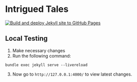 # Intrigued Tales

[![Build and deploy Jekyll site to GitHub Pages](https://github.com/manasa-netrakanti/manasa-netrakanti.github.io/actions/workflows/jekyll-docker.yml/badge.svg?branch=main)](https://github.com/manasa-netrakanti/manasa-netrakanti.github.io/actions/workflows/jekyll-docker.yml)


## Local Testing

1. Make necessary changes
2. Run the following command:
```
bundle exec jekyll serve --livereload
```
3. Now go to `http://127.0.0.1:4000/` to view latest changes.